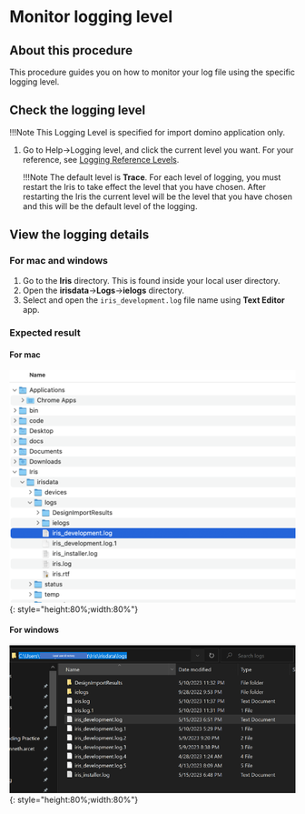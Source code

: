# Monitor logging level

## About this procedure
This procedure guides you on how to monitor your log file using the specific logging level.

## Check the logging level

!!!Note
    This Logging Level is specified for import domino application only.

1. Go to Help&rarr;Logging level, and  click the current level you want. For your reference, see [Logging Reference Levels](../references/reflogginglevels.md).

    !!!Note
    The default level is **Trace**. For each level of logging, you must restart the Iris to take effect the level that you have chosen. After restarting the Iris the current level will be the level that you have chosen and this will be the default level of the logging.

## View the logging details
### For mac and windows
1. Go to the **Iris** directory. This is found inside your local user directory. 
2. Open the **irisdata**&rarr;**Logs**&rarr;**ielogs** directory.
3. Select and open the `iris_development.log` file name using **Text Editor** app.
### Expected result

#### For mac
![](../assets/images/dilogging.png){: style="height:80%;width:80%"}

#### For windows
![](../assets/images/diloggingwin.png){: style="height:80%;width:80%"}